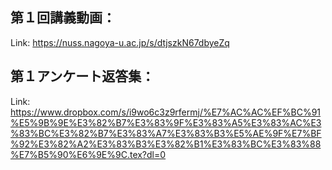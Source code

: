 ## 第１回講義動画：<br>
Link:
https://nuss.nagoya-u.ac.jp/s/dtjszkN67dbyeZq


## 第１アンケート返答集：<br>
Link:
https://www.dropbox.com/s/i9wo6c3z9rfermj/%E7%AC%AC%EF%BC%91%E5%9B%9E%E3%82%B7%E3%83%9F%E3%83%A5%E3%83%AC%E3%83%BC%E3%82%B7%E3%83%A7%E3%83%B3%E5%AE%9F%E7%BF%92%E3%82%A2%E3%83%B3%E3%82%B1%E3%83%BC%E3%83%88%E7%B5%90%E6%9E%9C.tex?dl=0
